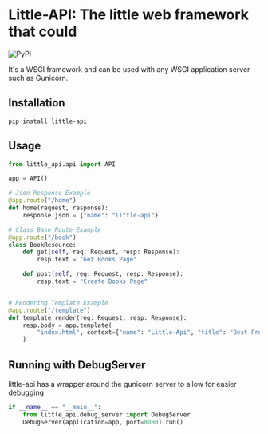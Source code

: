 # Little-API: The little web framework that could

![PyPI](https://img.shields.io/pypi/v/little-api.svg)

It's a WSGI framework and can be used with any WSGI application server such as Gunicorn.

## Installation

```shell
pip install little-api
```

## Usage

``` python
from little_api.api import API

app = API()

# Json Response Example
@app.route("/home")
def home(request, response):
    response.json = {"name": "little-api"}

# Class Base Route Example
@app.route("/book")
class BookResource:
    def get(self, req: Request, resp: Response):
        resp.text = "Get Books Page"

    def post(self, req: Request, resp: Response):
        resp.text = "Create Books Page"


# Rendering Template Example
@app.route("/template")
def template_render(req: Request, resp: Response):
    resp.body = app.template(
        "index.html", context={"name": "Little-Api", "title": "Best Framework"}
    )

```

## Running with DebugServer
little-api has a wrapper around the gunicorn server to allow for easier debugging

```python
if __name__ == "__main__":
    from little_api.debug_server import DebugServer
    DebugServer(application=app, port=8080).run()
```